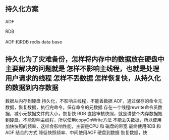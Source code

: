 ## 持久化方案

AOF

RDB

AOF 和RDB redis data base

持久化为了灾难备份，怎样将内存中的数据放在硬盘中
主要解决的问题就是
怎样不影响主线程，也就是处理用户请求的线程
怎样不丢数据
怎样恢复快，从持久化的数据到内存数据
---
数据从内存到硬盘
	持久化，不影响主线程，不能丢数据
	AOF，通过保存的命令元数据，恢复数据，执行完命令，保存命令的元数据
	存在一个线程rewrite命令员数据，减小元数据文件的大小，恢复快
	RDB
	直接审核快照，就是讲整个内存数据搬到硬盘，不能影响主线程，所以使用copyOnWrite方法
	不能丢失数据，所以使用加快快照的频率，这样会影响性能，主要是CPU 和 磁盘的带宽
	最终使用RDB 和 AOF 结合的方式
	降低快照频率、中间使用AOF
硬盘到数据
	恢复数据，快